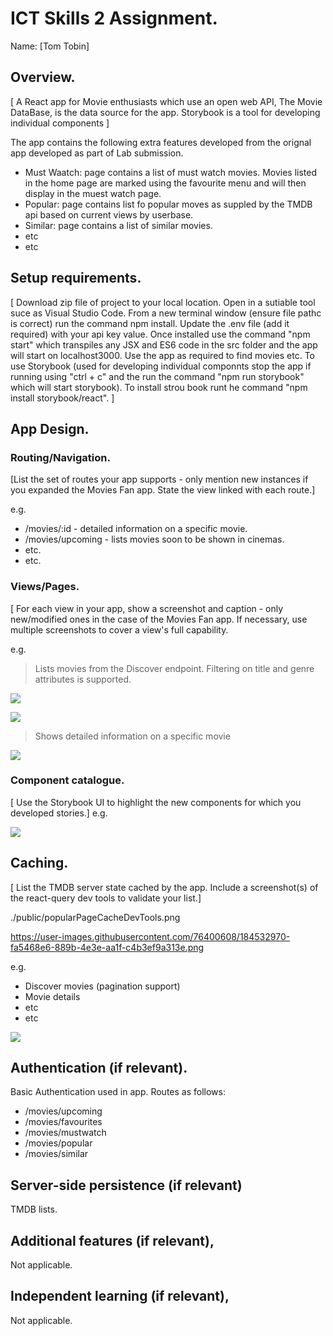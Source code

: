 
# ICT Skills 2 Assignment.

Name: [Tom Tobin]

## Overview.

[ A React app for  Movie enthusiasts which use an open web API, The Movie DataBase, is the data source for the app. Storybook is a tool for developing individual components ]

The app contains the following extra features developed from the orignal app developed as part of Lab submission. 
+ Must Waatch: page contains a list of must watch movies. Movies listed in the home page are marked using the favourite menu and will then display in the muest watch page. 
+ Popular: page contains list fo popular moves as suppled by the TMDB api based on current views by userbase.
+ Similar: page contains a list of similar movies.
+ etc
+ etc

## Setup requirements.

[ Download zip file of project to your local location. Open in a sutiable tool suce as Visual Studio Code. From a new terminal window (ensure file pathc is correct) run the command npm install. Update the .env file (add it required) with your api key value.
Once installed use the command "npm start" which transpiles any JSX and ES6 code in the src folder and the app will start on localhost3000. Use the app as required to find movies etc.
To use Storybook (used for developing individual componnts stop the app if running using "ctrl + c" and the run the command "npm run storybook" which will start storybook). To install strou book runt he command "npm install storybook/react".  ]

## App Design.

### Routing/Navigation.

[List the set of routes your app supports - only mention new instances if you expanded the Movies Fan app. State the view linked with each route.] 

e.g.
+ /movies/:id - detailed information on a specific movie.
+ /movies/upcoming - lists movies soon to be shown in cinemas.
+ etc.
+ etc.

### Views/Pages.

[ For each view in your app, show a screenshot and caption - only new/modified ones in the case of the Movies Fan app. If necessary, use multiple screenshots to cover a view's full capability.

e.g.
>Lists movies from the Discover endpoint. Filtering on title and genre attributes is supported.

![][d1]

![][d2]

>Shows detailed information on a specific movie

![][detail]


### Component catalogue.

[ Use the Storybook UI to highlight the new components for which you developed stories.]
e.g.

![][stories]

## Caching.

[ List the TMDB server state cached by the app. Include a screenshot(s) of the react-query dev tools to validate your list.]

./public/popularPageCacheDevTools.png

https://user-images.githubusercontent.com/76400608/184532970-fa5468e6-889b-4e3e-aa1f-c4b3ef9a313e.png

e.g.
+ Discover movies (pagination support)
+ Movie details
 + etc
+ etc

![][caching]

## Authentication (if relevant).

Basic Authentication used in app.
Routes as follows:

+ /movies/upcoming
+ /movies/favourites
+ /movies/mustwatch
+ /movies/popular
+ /movies/similar

## Server-side persistence (if relevant)

TMDB lists.

## Additional features (if relevant),

Not applicable.

## Independent learning (if relevant),

Not applicable.

[d1]: ./public/discover1.png
[d2]: ./public/discover2.png
[detail]: ./public/detail.png
[caching]: ./public/caching.png
[stories]: ./public/stories.png